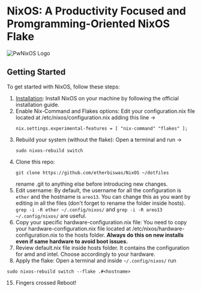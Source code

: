 # NixOS: A Productivity Focused and Promgramming-Oriented NixOS Flake

![PwNixOS Logo](pics/PwNixOS.png)

## Getting Started

To get started with NixOS, follow these steps:

1. [Installation](https://nixos.org/manual/nixos/stable/index.html#ch-installation): Install NixOS on your machine by following the official installation guide.
2. Enable Nix-Command and Flakes options: Edit your configuration.nix file located at /etc/nixos/configuration.nix
   adding this line ->
   ```
   nix.settings.experimental-features = [ "nix-command" "flakes" ];
   ```
3. Rebuild your system (without the flake):
   Open a terminal and run ->
   ```
   sudo nixos-rebuild switch
   ```
4. Clone this repo:
   ```
   git clone https://github.com/etherbiswas/NixOS ~/dotfiles
   ```
   rename .git to anything else before introducing new changes.
 5. Edit username: By default, the username for all the configuration is
   `ether` and the hostname is `areo13`. You can change this as you want
   by editing in all the files (don't forget to rename the folder inside hosts).
   `grep -i -R ether ~/.config/nixos/` and `grep -i -R areo13 ~/.config/nixos/` are useful.
 6. Copy your specific hardware-configuration.nix file: You need to copy your
    hardware-configuration.nix file located at /etc/nixos/hardware-configuration.nix
    to the hosts folder. **Always do this on new installs even if same hardware to avoid boot issues.**
 7. Review default.nix file inside hosts folder. It contains the configuration for amd and intel.
    Choose accordingly to your hardware.
 8. Apply the flake: Open a terminal and inside `~/.config/nixos/` run
   ```
   sudo nixos-rebuild switch --flake .#<hostname>
   ```
15. Fingers crossed Reboot!
